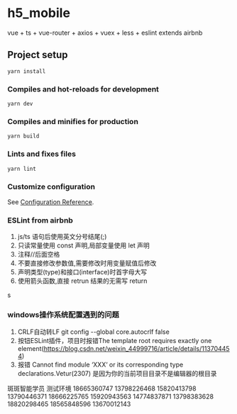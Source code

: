 # h5_mobile

vue + ts + vue-router + axios + vuex + less + eslint extends airbnb

## Project setup
```
yarn install
```

### Compiles and hot-reloads for development
```
yarn dev
```

### Compiles and minifies for production
```
yarn build
```

### Lints and fixes files
```
yarn lint
```

### Customize configuration
See [Configuration Reference](https://cli.vuejs.org/config/).

### ESLint from airbnb

1. js/ts 语句后使用英文分号结尾(;)
2. 只读常量使用 const 声明,局部变量使用 let 声明
3. 注释//后面空格
4. 不要直接修改参数值,需要修改时用变量赋值后修改
5. 声明类型(type)和接口(interface)时首字母大写
6. 使用箭头函数,直接 retrun 结果的无需写 return

s
### windows操作系统配置遇到的问题

1. CRLF自动转LF git config --global core.autocrlf false
2. 按钮ESLint插件，项目时报错The template root requires exactly one element(https://blog.csdn.net/weixin_44999716/article/details/113704454)
3. 报错 Cannot find module ‘XXX‘ or its corresponding type declarations.Vetur(2307) 是因为你的当前项目目录不是编辑器的根目录


斑斑智能学员  测试环境
18665360747
  13798226468
  15820413798
  13790446371
18666225765
15920943563
14774837871
13798383628
18820298465
18565848596
13670012143
